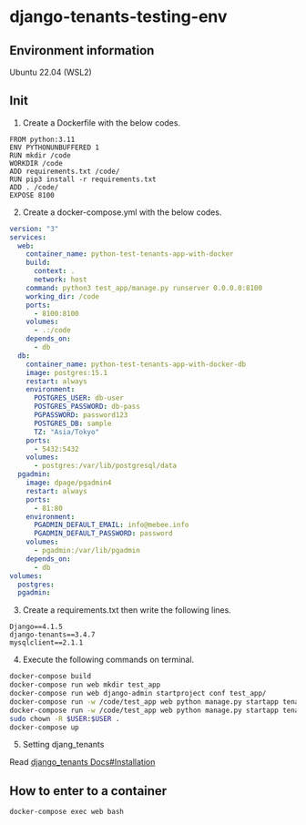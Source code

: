 # django-tenants-testing-env

## Environment information

Ubuntu 22.04 (WSL2)

## Init

1. Create a Dockerfile with the below codes.

```
FROM python:3.11
ENV PYTHONUNBUFFERED 1
RUN mkdir /code
WORKDIR /code
ADD requirements.txt /code/
RUN pip3 install -r requirements.txt
ADD . /code/
EXPOSE 8100
```

2. Create a docker-compose.yml with the below codes.

```yml
version: "3"
services:
  web:
    container_name: python-test-tenants-app-with-docker
    build:
      context: .
      network: host
    command: python3 test_app/manage.py runserver 0.0.0.0:8100
    working_dir: /code
    ports:
      - 8100:8100
    volumes:
      - .:/code
    depends_on:
      - db
  db:
    container_name: python-test-tenants-app-with-docker-db
    image: postgres:15.1
    restart: always
    environment:
      POSTGRES_USER: db-user
      POSTGRES_PASSWORD: db-pass
      PGPASSWORD: password123
      POSTGRES_DB: sample
      TZ: "Asia/Tokyo"
    ports:
      - 5432:5432
    volumes:
      - postgres:/var/lib/postgresql/data
  pgadmin:
    image: dpage/pgadmin4
    restart: always
    ports:
      - 81:80
    environment:
      PGADMIN_DEFAULT_EMAIL: info@mebee.info
      PGADMIN_DEFAULT_PASSWORD: password
    volumes:
      - pgadmin:/var/lib/pgadmin
    depends_on:
      - db
volumes:
  postgres:
  pgadmin:

```

3. Create a requirements.txt then write the following lines.

```
Django==4.1.5
django-tenants==3.4.7
mysqlclient==2.1.1
```

4. Execute the following commands on terminal.

```sh
docker-compose build
docker-compose run web mkdir test_app
docker-compose run web django-admin startproject conf test_app/
docker-compose run -w /code/test_app web python manage.py startapp tenant_only
docker-compose run -w /code/test_app web python manage.py startapp tenant_common
sudo chown -R $USER:$USER .
docker-compose up
```

5. Setting djang_tenants

Read
[django_tenants Docs#Installation](https://django-tenants.readthedocs.io/en/latest/install.html)


## How to enter to a container

```sh
docker-compose exec web bash
```
